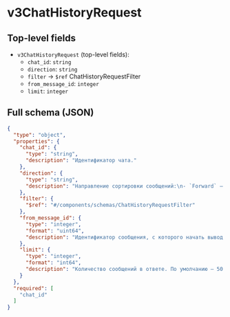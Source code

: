 # v3ChatHistoryRequest

## Top-level fields
- `v3ChatHistoryRequest` (top-level fields):
  - `chat_id`: `string`
  - `direction`: `string`
  - `filter` → `$ref` ChatHistoryRequestFilter
  - `from_message_id`: `integer`
  - `limit`: `integer`

## Full schema (JSON)
```json
{
  "type": "object",
  "properties": {
    "chat_id": {
      "type": "string",
      "description": "Идентификатор чата."
    },
    "direction": {
      "type": "string",
      "description": "Направление сортировки сообщений:\n- `Forward` — от старых к новым.\n- `Backward` — от новых к старым.\n\nЗначение по умолчанию — `Backward`. Количество сообщений можно установить в параметре `limit`.\n"
    },
    "filter": {
      "$ref": "#/components/schemas/ChatHistoryRequestFilter"
    },
    "from_message_id": {
      "type": "integer",
      "format": "uint64",
      "description": "Идентификатор сообщения, с которого начать вывод истории чата. По умолчанию — последнее видимое сообщение."
    },
    "limit": {
      "type": "integer",
      "format": "int64",
      "description": "Количество сообщений в ответе. По умолчанию — 50. Максимальное значение — 1000."
    }
  },
  "required": [
    "chat_id"
  ]
}
```
